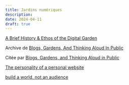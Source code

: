 ```yaml
---
title: Jardins numériques
description: 
date: 2024-04-11
draft: true
---
```



[A Brief History & Ethos of the Digital Garden](https://maggieappleton.com/garden-history)

Archive de [Blogs, Gardens, And Thinking Aloud In Public](https://web.archive.org/web/20231021000403/https://bix.blog/2023/Oct/20/blogs-gardens-and-thinking-aloud-in-public/)

Citée par [Blogs, Gardens, and Thinking Aloud in Public](https://kevquirk.com/blogs-gardens-and-thinking-aloud-in-public)

[The personality of a personal website](https://manuelmoreale.com/the-personality-of-a-personal-website)

[build a world, not an audience](https://keningzhu.com/journal/build-a-world-not-an-audience)
